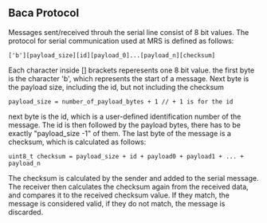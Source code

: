 ## Baca Protocol

Messages sent/received throuh the serial line consist of 8 bit values.
The protocol for serial communication used at MRS is defined as follows:

```
['b'][payload_size][id][payload_0]...[payload_n][checksum]
```

Each character inside [] brackets reperesents one 8 bit value.
the first byte is the character 'b', which represents the start of a message.
Next byte is the payload size, including the id, but not including the checksum
```
payload_size = number_of_payload_bytes + 1 // + 1 is for the id
```
next byte is the id, which is a user-defined identification number of the message.
The id is then followed by the payload bytes, there has to be exactly "payload_size -1" of them.
The last byte of the message is a checksum, which is calculated as follows:
```
uint8_t checksum = payload_size + id + payload0 + payload1 + ... + payload_n
```
The checksum is calculated by the sender and added to the serial message. The receiver then
calculates the checksum again from the received data, and compares it to the received checksum
value. If they match, the message is considered valid, if they do not match, the message is discarded.